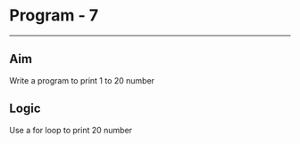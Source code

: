 # Program - 7

---

## Aim

Write a program to print 1 to 20 number

## Logic

Use a for loop to print 20 number
